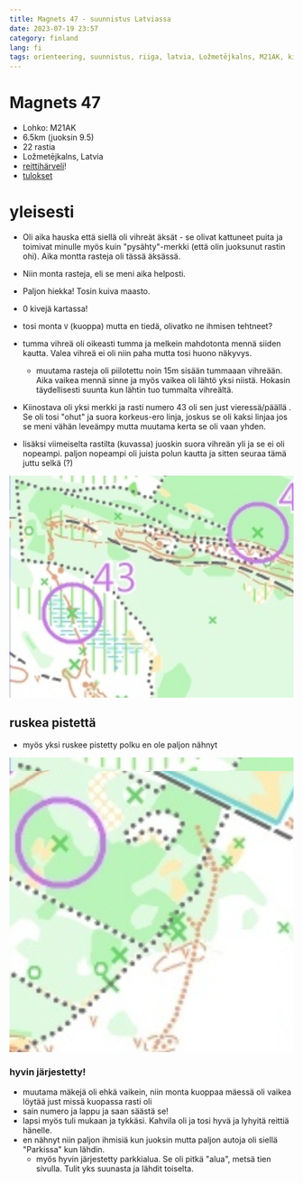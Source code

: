 ```yaml
---
title: Magnets 47 - suunnistus Latviassa
date: 2023-07-19 23:57
category: finland
lang: fi
tags: orienteering, suunnistus, riiga, latvia, Ložmetējkalns, M21AK, kiviton, magnets, 🧲
---
```


Magnets 47
===

 - Lohko: M21AK
 - 6.5km (juoksin 9.5)
 - 22 rastia
 - Ložmetējkalns, Latvia
 - [reittihärveli](https://www.magnets.lv/routegadget/cgi-bin/reitti.cgi?act=map&afrom=0&atype=0&atime=0&aspeed=1&zoom=20&dim=1&id=1305&cID=5&aID=50149)!
 - [tulokset](https://www.magnets.lv/rezultati/vasara_2023/47_karta/results.htm#M21AK)

yleisesti
===

 - Oli aika hauska että siellä oli vihreät äksät - se olivat kattuneet puita ja toimivat minulle myös kuin "pysähty"-merkki (että olin juoksunut rastin ohi). Aika montta rasteja oli tässä äksässä.
 - Niin monta rasteja, eli se meni aika helposti.
 - Paljon hiekka! Tosin kuiva maasto.
 - 0 kivejä kartassa!
 - tosi monta `V` (kuoppa) mutta en tiedä, olivatko ne ihmisen tehtneet?
 - tumma vihreä oli oikeasti tumma ja melkein mahdotonta mennä siiden kautta. Valea vihreä ei oli niin paha mutta tosi huono näkyvys.
   - muutama rasteja oli piilotettu noin 15m sisään tummaaan vihreään. Aika vaikea mennä sinne ja myös vaikea oli lähtö yksi niistä. Hokasin täydellisesti suunta kun lähtin tuo tummalta vihreältä.
 - Kiinostava oli yksi merkki ja rasti numero 43 oli sen just vieressä/päällä . Se oli tosi "ohut" ja suora korkeus-ero linja, joskus se oli kaksi linjaa jos se meni vähän leveämpy mutta muutama kerta se oli vaan yhden.

 - lisäksi viimeiselta rastilta (kuvassa) juoskin suora vihreän yli ja se ei oli nopeampi. paljon nopeampi oli juista polun kautta ja sitten seuraa tämä juttu selkä (?)

[![oikealta-vasemalle](images/7-8.20230726.magnets47.png "7-8")](images/7-8.20230726.magnets47.png)

## ruskea pistettä 

 - myös yksi ruskee pistetty polku en ole paljon nähnyt

[![ruskeat_pisteet](images/brown_dotted.png "brown_dotted")](images/brown_dotted.png)

### hyvin järjestetty!
 - muutama mäkejä oli ehkä vaikein, niin monta kuoppaa mäessä oli vaikea löytää just missä kuopassa rasti oli
 - sain numero ja lappu ja saan säästä se!
 - lapsi myös tuli mukaan ja tykkäsi. Kahvila oli ja tosi hyvä ja lyhyitä reittiä hänelle.
 - en nähnyt niin paljon ihmisiä kun juoksin mutta paljon autoja oli siellä "Parkissa" kun lähdin.
   - myös hyvin järjestetty parkkialua. Se oli pitkä "alua", metsä tien sivulla. Tulit yks suunasta ja lähdit toiselta.

